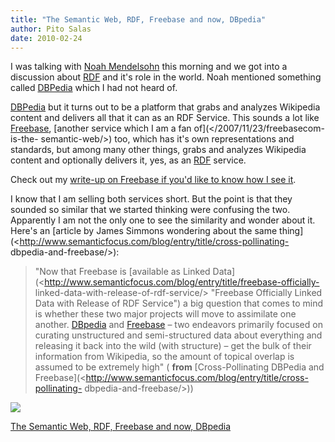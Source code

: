```yaml
---
title: "The Semantic Web, RDF, Freebase and now, DBpedia"
author: Pito Salas
date: 2010-02-24
---
```




I was talking with [Noah Mendelsohn](<http://www.arcanedomain.com/>) this
morning and we got into a discussion about [RDF](<http://www.w3.org/RDF/>) and
it's role in the world. Noah mentioned something called
[DBPedia](<http://dbpedia.org/About>) which I had not heard of.

[DBPedia](<http://dbpedia.org/About>) but it turns out to be a platform that
grabs and analyzes Wikipedia content and delivers all that it can as an RDF
Service. This sounds a lot like [Freebase](<http://www.freebase.com/>),
[another service which I am a fan of](</2007/11/23/freebasecom-is-the-
semantic-web/>) too, which has it's own representations and standards, but
among many other things, grabs and analyzes Wikipedia content and optionally
delivers it, yes, as an [RDF](<http://www.w3.org/RDF/>) service.

Check out my [write-up on Freebase if you'd like to know how I see
it](</2007/11/23/freebasecom-is-the-semantic-web/>).

I know that I am selling both services short. But the point is that they
sounded so similar that we started thinking were confusing the two. Apparently
I am not the only one to see the similarity and wonder about it. Here's an
[article by James Simmons wondering about the same
thing](<http://www.semanticfocus.com/blog/entry/title/cross-pollinating-
dbpedia-and-freebase/>):

> "Now that Freebase is [available as Linked
> Data](<http://www.semanticfocus.com/blog/entry/title/freebase-officially-
> linked-data-with-release-of-rdf-service/> "Freebase Officially Linked Data
> with Release of RDF Service") a big question that comes to mind is whether
> these two major projects will move to assimilate one another.
> [DBpedia](<http://dbpedia.org/> "DBpedia") and
> [Freebase](<http://www.freebase.com/> "Freebase") – two endeavors primarily
> focused on curating unstructured and semi-structured data about everything
> and releasing it back into the wild (with structure) – get the bulk of their
> information from Wikipedia, so the amount of topical overlap is assumed to
> be extremely high" ( **from** [Cross-Pollinating DBPedia and
> Freebase](<http://www.semanticfocus.com/blog/entry/title/cross-pollinating-
> dbpedia-and-freebase/>))

![](https://i0.wp.com/img.zemanta.com/pixy.gif?w=584)


[The Semantic Web, RDF, Freebase and now, DBpedia](None)
